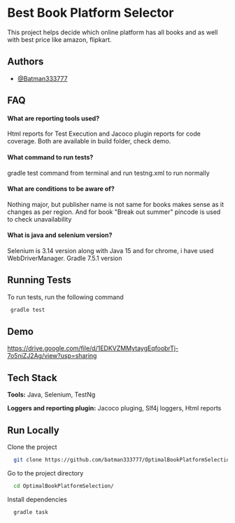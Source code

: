 
# Best Book Platform Selector

This project helps decide which online platform has all books and as well with best price like amazon, flipkart.



## Authors

- [@Batman333777](https://github.com/batman333777)


## FAQ

#### What are reporting tools used?

Html reports for Test Execution and Jacoco plugin reports for code coverage. Both are available in build folder, check demo.

#### What command to run tests?

gradle test command from terminal and run testng.xml to run normally

#### What are conditions to be aware of?

Nothing major, but publisher name is not same for books makes sense as it changes as per region. And for book "Break out summer" pincode is used to check unavailability

#### What is java and selenium version?

Selenium is 3.14 version along with Java 15 and for chrome, i have used WebDriverManager. Gradle 7.5.1 version





## Running Tests

To run tests, run the following command

```bash
 gradle test
```




## Demo

https://drive.google.com/file/d/1EDKVZMMytaygEqfoobrTj-7o5niZJ2Ag/view?usp=sharing


## Tech Stack

**Tools:** Java, Selenium, TestNg

**Loggers and reporting plugin:** Jacoco pluging, Slf4j loggers, Html reports



## Run Locally

Clone the project

```bash
  git clone https://github.com/batman333777/OptimalBookPlatformSelection.git
```

Go to the project directory

```bash
  cd OptimalBookPlatformSelection/
```

Install dependencies

```bash
  gradle task
```

